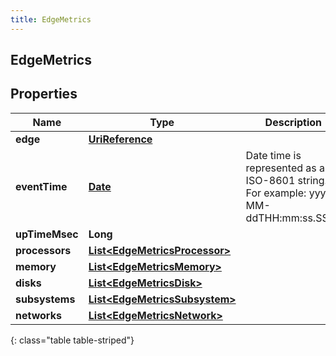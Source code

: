 ```yaml
---
title: EdgeMetrics
---
```

## EdgeMetrics


## Properties

| Name | Type | Description | Notes |
| ------------ | ------------- | ------------- | ------------- |
| **edge** | [**UriReference**](UriReference.html) |  |  [optional] |
| **eventTime** | [**Date**](Date.html) | Date time is represented as an ISO-8601 string. For example: yyyy-MM-ddTHH:mm:ss.SSSZ |  [optional] |
| **upTimeMsec** | **Long** |  |  [optional] |
| **processors** | [**List&lt;EdgeMetricsProcessor&gt;**](EdgeMetricsProcessor.html) |  |  [optional] |
| **memory** | [**List&lt;EdgeMetricsMemory&gt;**](EdgeMetricsMemory.html) |  |  [optional] |
| **disks** | [**List&lt;EdgeMetricsDisk&gt;**](EdgeMetricsDisk.html) |  |  [optional] |
| **subsystems** | [**List&lt;EdgeMetricsSubsystem&gt;**](EdgeMetricsSubsystem.html) |  |  [optional] |
| **networks** | [**List&lt;EdgeMetricsNetwork&gt;**](EdgeMetricsNetwork.html) |  |  [optional] |
{: class="table table-striped"}



